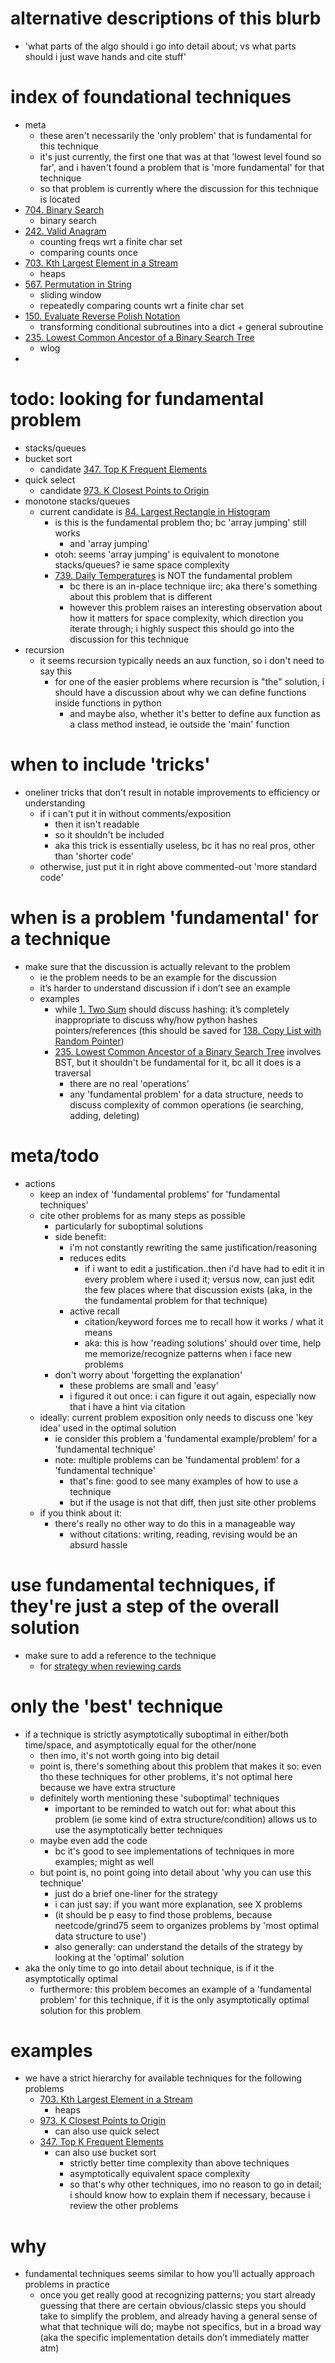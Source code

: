# alternative descriptions of this blurb
- 'what parts of the algo should i go into detail about; vs what parts should i just wave hands and cite stuff'

# index of foundational techniques
- meta
	- these aren't necessarily the 'only problem' that is fundamental for this technique
	- it's just currently, the first one that was at that 'lowest level found so far', and i haven't found a problem that is 'more fundamental' for that technique
	- so that problem is currently where the discussion for this technique is located
- [704. Binary Search](../LeetCode/704.%20Binary%20Search.md)
	- binary search
- [242. Valid Anagram](../LeetCode/242.%20Valid%20Anagram.md)
	- counting freqs wrt a finite char set
	- comparing counts once
- [703. Kth Largest Element in a Stream](../LeetCode/703.%20Kth%20Largest%20Element%20in%20a%20Stream.md)
	- heaps
- [567. Permutation in String](../LeetCode/567.%20Permutation%20in%20String.md)
	- sliding window
	- repeatedly comparing counts wrt a finite char set
- [150. Evaluate Reverse Polish Notation](../LeetCode/150.%20Evaluate%20Reverse%20Polish%20Notation.md)
	- transforming conditional subroutines into a dict + general subroutine
- [235. Lowest Common Ancestor of a Binary Search Tree](../LeetCode/235.%20Lowest%20Common%20Ancestor%20of%20a%20Binary%20Search%20Tree.md)
	- wlog
- 

# todo: looking for fundamental problem
- stacks/queues
- bucket sort
	- candidate [347. Top K Frequent Elements](../LeetCode/347.%20Top%20K%20Frequent%20Elements.md)
- quick select
	- candidate [973. K Closest Points to Origin](../LeetCode/973.%20K%20Closest%20Points%20to%20Origin.md)
- monotone stacks/queues
	- current candidate is [84. Largest Rectangle in Histogram](../LeetCode/84.%20Largest%20Rectangle%20in%20Histogram.md)
		- is this is the fundamental problem tho; bc 'array jumping' still works
			- and 'array jumping' 
		- otoh: seems 'array jumping' is equivalent to monotone stacks/queues? ie same space complexity
		- [739. Daily Temperatures](../LeetCode/739.%20Daily%20Temperatures.md) is NOT the fundamental problem
			- bc there is an in-place technique iirc; aka there's something about this problem that is different
			- however this problem raises an interesting observation about how it matters for space complexity, which direction you iterate through; i highly suspect this should go into the discussion for this technique
- recursion
	- it seems recursion typically needs an aux function, so i don't need to say this
		- for one of the easier problems where recursion is "the" solution, i should have a discussion about why we can define functions inside functions in python
			- and maybe also, whether it's better to define aux function as a class method instead, ie outside the 'main' function



# when to include 'tricks'
- oneliner tricks that don't result in notable improvements to efficiency or understanding
	- if i can't put it in without comments/exposition
		- then it isn't readable
		- so it shouldn't be included
		- aka this trick is essentially useless, bc it has no real pros, other than 'shorter code'
	- otherwise, just put it in right above commented-out 'more standard code'



# when is a problem 'fundamental' for a technique



- make sure that the discussion is actually relevant to the problem
	- ie the problem needs to be an example for the discussion
	- it’s harder to understand discussion if i don’t see an example
	- examples
		- while [1. Two Sum](../LeetCode/1.%20Two%20Sum.md) should discuss hashing: it’s completely inappropriate to discuss why/how python hashes pointers/references (this should be saved for [138. Copy List with Random Pointer](../LeetCode/138.%20Copy%20List%20with%20Random%20Pointer.md))
		- [235. Lowest Common Ancestor of a Binary Search Tree](../LeetCode/235.%20Lowest%20Common%20Ancestor%20of%20a%20Binary%20Search%20Tree.md) involves BST, but it shouldn't be fundamental for it, bc all it does is a traversal
			- there are no real 'operations'
			- any 'fundamental problem' for a data structure, needs to discuss complexity of common operations (ie searching, adding, deleting)




# meta/todo
- actions
	- keep an index of 'fundamental problems' for 'fundamental techniques'
	- cite other problems for as many steps as possible
		- particularly for suboptimal solutions
		- side benefit:
			- i'm not constantly rewriting the same justification/reasoning
			- reduces edits
				- if i want to edit a justification..then i'd have had to edit it in every problem where i used it; versus now, can just edit the few places where that discussion exists (aka, in the the fundamental problem for that technique)
			- active recall
				- citation/keyword forces me to recall how it works / what it means
				- aka: this is how 'reading solutions' should over time, help me memorize/recognize patterns when i face new problems
		- don't worry about 'forgetting the explanation'
			- these problems are small and 'easy'
			- i figured it out once: i can figure it out again, especially now that i have a hint via citation
	- ideally: current problem exposition only needs to discuss one 'key idea' used in the optimal solution
		- ie consider this problem a 'fundamental example/problem' for a 'fundamental technique'
		- note: multiple problems can be 'fundamental problem' for a 'fundamental technique'
			- that's fine: good to see many examples of how to use a technique
			- but if the usage is not that diff, then just site other problems
	- if you think about it:
		- there's really no other way to do this in a manageable way
			- without citations: writing, reading, revising would be an absurd hassle





# use fundamental techniques, if they're just a step of the overall solution
- make sure to add a reference to the technique
	- for [strategy when reviewing cards](strategy%20when%20reviewing%20cards.md)


# only the 'best' technique
- if a technique is strictly asymptotically suboptimal in either/both time/space, and asymptotically equal for the other/none
	- then imo, it's not worth going into big detail
	- point is, there's something about this problem that makes it so: even tho these techniques for other problems, it's not optimal here because we have extra structure
	- definitely worth mentioning these 'suboptimal' techniques
		- important to be reminded to watch out for: what about this problem (ie some kind of extra structure/condition) allows us to use the asymptotically better techniques
	- maybe even add the code
		- bc it's good to see implementations of techniques in more examples; might as well
	- but point is, no point going into detail about 'why you can use this technique'
		- just do a brief one-liner for the strategy
		- i can just say: if you want more explanation, see X problems
		- (it should be p easy to find those problems, because neetcode/grind75 seem to organizes problems by 'most optimal data structure to use')
		- also generally: can understand the details of the strategy by looking at the 'optimal' solution
- aka the only time to go into detail about technique, is if it the asymptotically optimal
	- furthermore: this problem becomes an example of a 'fundamental problem' for this technique, if it is the only asymptotically optimal solution for this problem

# examples
- we have a strict hierarchy for available techniques for the following problems
	- [703. Kth Largest Element in a Stream](../LeetCode/703.%20Kth%20Largest%20Element%20in%20a%20Stream.md)
		- heaps
	- [973. K Closest Points to Origin](../LeetCode/973.%20K%20Closest%20Points%20to%20Origin.md)
		- can also use quick select
	- [347. Top K Frequent Elements](../LeetCode/347.%20Top%20K%20Frequent%20Elements.md)
		- can also use bucket sort
			- strictly better time complexity than above techniques
			- asymptotically equivalent space complexity
			- so that's why other techniques, imo no reason to go in detail; i should know how to explain them if necessary, because i review the other problems


# why
- fundamental techniques seems similar to how you’ll actually approach problems in practice
	- once you get really good at recognizing patterns; you start already guessing that there are certain obvious/classic steps you should take to simplify the problem, and already having a general sense of what that technique will do; maybe not specifics, but in a broad way (aka the specific implementation details don’t immediately matter atm)
